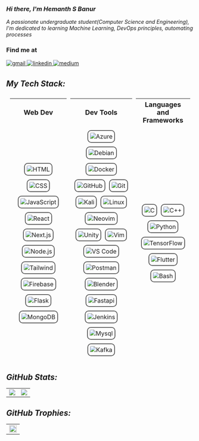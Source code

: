 ### *Hi there, I'm Hemanth S Banur*
*A passionate undergraduate student(Computer Science and Engineering), <br>I'm dedicated to learning Machine Learning, DevOps principles, automating processes*<br>

### Find me at

 <a href="mailto:arjunbanur27@gmail.com">
     <img src=https://img.shields.io/badge/gmail-%232E3440.svg?&style=for-the-badge&logo=gmail&logoColor=white alt=gmail style="margin-bottom: 5px;"/>
 </a>
<a href="https://linkedin.com/in/hemanth-s-banur/" target="_blank">
      <img src=https://img.shields.io/badge/linkedin-%232E3440.svg?&style=for-the-badge&logo=linkedin&logoColor=white alt=linkedin style="margin-bottom: 5px;" />
</a>
<a href="https://hemanthsbanur.medium.com" target="_blank">
      <img src=https://img.shields.io/badge/medium-%232E3440.svg?&style=for-the-badge&logo=medium&logoColor=white alt=medium style="margin-bottom: 5px;" />
</a>



## *My Tech Stack:*
<table style="border-collapse: separate; border-spacing: 10px; width: 100%;">
  <tr>
    <th style="text-align: center; font-size: 18px;">Web Dev</th>
    <th style="text-align: center; font-size: 18px;">Dev Tools</th>
    <th style="text-align: center; font-size: 18px;">Languages and Frameworks</th>
  </tr>
  <tr>
    <td>
      <div style="display: flex; flex-wrap: wrap; justify-content: center; gap: 10px;">
        <img src="https://skillicons.dev/icons?i=html" alt="HTML" style="border: 2px solid #555; border-radius: 10px; padding: 5px;">
        <img src="https://skillicons.dev/icons?i=css" alt="CSS" style="border: 2px solid #555; border-radius: 10px; padding: 5px;">
        <img src="https://skillicons.dev/icons?i=js" alt="JavaScript" style="border: 2px solid #555; border-radius: 10px; padding: 5px;">
        <img src="https://skillicons.dev/icons?i=react" alt="React" style="border: 2px solid #555; border-radius: 10px; padding: 5px;">
        <img src="https://skillicons.dev/icons?i=nextjs" alt="Next.js" style="border: 2px solid #555; border-radius: 10px; padding: 5px;">
        <img src="https://skillicons.dev/icons?i=nodejs" alt="Node.js" style="border: 2px solid #555; border-radius: 10px; padding: 5px;">
        <img src="https://skillicons.dev/icons?i=tailwind" alt="Tailwind" style="border: 2px solid #555; border-radius: 10px; padding: 5px;">
        <img src="https://skillicons.dev/icons?i=firebase" alt="Firebase" style="border: 2px solid #555; border-radius: 10px; padding: 5px;">
        <img src="https://skillicons.dev/icons?i=flask" alt="Flask" style="border: 2px solid #555; border-radius: 10px; padding: 5px;">
        <img src="https://skillicons.dev/icons?i=mongodb" alt="MongoDB" style="border: 2px solid #555; border-radius: 10px; padding: 5px;">
      </div>
    </td>
    <td>
      <div style="display: flex; flex-wrap: wrap; justify-content: center; gap: 10px;">
        <img src="https://skillicons.dev/icons?i=azure" alt="Azure" style="border: 2px solid #555; border-radius: 10px; padding: 5px;">
        <img src="https://skillicons.dev/icons?i=debian" alt="Debian" style="border: 2px solid #555; border-radius: 10px; padding: 5px;">
        <img src="https://skillicons.dev/icons?i=docker" alt="Docker" style="border: 2px solid #555; border-radius: 10px; padding: 5px;">
        <img src="https://skillicons.dev/icons?i=github" alt="GitHub" style="border: 2px solid #555; border-radius: 10px; padding: 5px;">
        <img src="https://skillicons.dev/icons?i=git" alt="Git" style="border: 2px solid #555; border-radius: 10px; padding: 5px;">
        <img src="https://skillicons.dev/icons?i=kali" alt="Kali" style="border: 2px solid #555; border-radius: 10px; padding: 5px;">
        <img src="https://skillicons.dev/icons?i=linux" alt="Linux" style="border: 2px solid #555; border-radius: 10px; padding: 5px;">
        <img src="https://skillicons.dev/icons?i=neovim" alt="Neovim" style="border: 2px solid #555; border-radius: 10px; padding: 5px;">
        <img src="https://skillicons.dev/icons?i=unity" alt="Unity" style="border: 2px solid #555; border-radius: 10px; padding: 5px;">
        <img src="https://skillicons.dev/icons?i=vim" alt="Vim" style="border: 2px solid #555; border-radius: 10px; padding: 5px;">
        <img src="https://skillicons.dev/icons?i=vscode" alt="VS Code" style="border: 2px solid #555; border-radius: 10px; padding: 5px;">
        <img src="https://skillicons.dev/icons?i=postman" alt="Postman" style="border: 2px solid #555; border-radius: 10px; padding: 5px;">
	<img src="https://skillicons.dev/icons?i=blender" alt="Blender" style="border: 2px solid #555; border-radius: 10px; padding: 5px;">
	<img src="https://skillicons.dev/icons?i=fastapi" alt="Fastapi" style="border: 2px solid #555; border-radius: 10px; padding: 5px;">
	<img src="https://skillicons.dev/icons?i=jenkins" alt="Jenkins" style="border: 2px solid #555; border-radius: 10px; padding: 5px;">
	<img src="https://skillicons.dev/icons?i=mysql" alt="Mysql" style="border: 2px solid #555; border-radius: 10px; padding: 5px;">
	<img src="https://skillicons.dev/icons?i=kafka" alt="Kafka" style="border: 2px solid #555; border-radius: 10px; padding: 5px;">
      </div>
    </td>
    <td>
      <div style="display: flex; flex-wrap: wrap; justify-content: center; gap: 10px;">
        <img src="https://skillicons.dev/icons?i=c" alt="C" style="border: 2px solid #555; border-radius: 10px; padding: 5px;">
        <img src="https://skillicons.dev/icons?i=cpp" alt="C++" style="border: 2px solid #555; border-radius: 10px; padding: 5px;">
        <img src="https://skillicons.dev/icons?i=py" alt="Python" style="border: 2px solid #555; border-radius: 10px; padding: 5px;">
        <img src="https://skillicons.dev/icons?i=tensorflow" alt="TensorFlow" style="border: 2px solid #555; border-radius: 10px; padding: 5px;">
        <img src="https://skillicons.dev/icons?i=flutter" alt="Flutter" style="border: 2px solid #555; border-radius: 10px; padding: 5px;">
	<img src="https://skillicons.dev/icons?i=bash" alt="Bash" style="border: 2px solid #555; border-radius: 10px; padding: 5px;">
      </div>
    </td>
  </tr>
</table>

## *GitHub Stats:*
<table>
<!-- 	<tr>
		<td align="center" colspan = "2"><a href = "https://hemanthsbanur.vercel.app"><img src="http://github-profile-summary-cards.vercel.app/api/cards/profile-details?username=arjuuuuunnnnn&theme=gotham"></a></td>
	</tr> -->
	<tr>
		<td><a href="https://hemanthsbanur.vercel.app"><img src="https://github-readme-streak-stats.herokuapp.com?user=arjuuuuunnnnn&theme=gotham&hide_border=true"></a></td>
		<td><a href="https://hemanthsbanur.vercel.app"><img src="https://github-readme-stats.vercel.app/api?username=arjuuuuunnnnn&show_icons=true&locale=en&theme=gotham&hide_border=true"></a></td>
	</tr>
</table>

## *GitHub Trophies:*
<table>
<tr>
    <td colspan = "2"><a href="https://hemanthsbanur.vercel.app"><img width=100% src="https://github-profile-trophy.vercel.app/?username=arjuuuuunnnnn&hide_border=true&count_private=true&column=-1&theme=chalk&no-frame=true"></a></td>
</tr>
</table>

<!-- ![](https://komarev.com/ghpvc/?username=arjuuuuunnnnn&style=for-the-badge) -->


